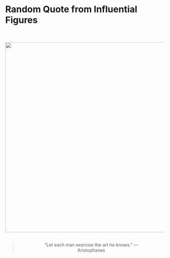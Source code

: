 # Random Quote from Influential Figures

<div align="center">
  <br>
  <br>
  <a href="https://en.wikipedia.org/wiki/Aristophanes" title="Aristophanes - Wikipedia"><img src="https://upload.wikimedia.org/wikipedia/commons/0/08/Bust_of_Aristophanes.jpg" width="600px"></a>
  <br>
  <br>
  <blockquote>&ldquo;Let each man exercise the art he knows.&rdquo; &mdash; <footer>Aristophanes</footer></blockquote>
</div>
  